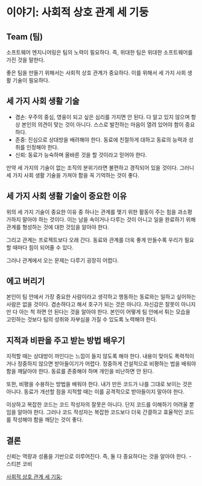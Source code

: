 # 이야기: 사회적 상호 관계 세 기둥

## Team (팀)
소프트웨어 엔지니어링은 팀의 노력이 필요하다. 즉, 위대한 팀은 위대한 소프트웨어를 가진 것을 말한다.   

좋은 팀을 만들기 위해서는 사회적 상호 관계가 중요하다. 이를 위해서 세 가지 사회 생활 기술이 필요하다.   

## 세 가지 사회 생활 기술
* 겸손: 우주의 중심, 영웅이 되고 싶은 심리를 가지면 안 된다. 다 알고 있지 않으며 항상 본인의 의견이 맞는 것이 아니다. 스스로 발전하는 마음이 열려 있어야 함이 중요하다.
* 존중: 진심으로 상대방을 배려해야 한다. 동료에 친절하게 대하고 동료의 능력과 성취를 인정해야 한다.
* 신뢰: 동료가 능숙하며 올바른 것을 할 것이라고 믿어야 한다.   

만약 세 가지의 기술이 없는 조직의 분위기라면 불편하고 경직되어 있을 것이다. 그러니 세 가지 사회 생활 기술을 가져야 함을 꼭 기억하는 것이 좋다.   

## 세 가지 사회 생활 기술이 중요한 이유
위의 세 가지 기술이 중요한 이유 중 하나는 관계를 맺기 위한 활동이 주는 힘을 과소평가하지 말아야 하는 것이다. 이는 남을 속이거나 다루는 것이 아니고 일을 완료하기 위해 관계를 형성하는 것에 대한 것임을 알아야 한다.   

그리고 관계는 프로젝트보다 오래 간다. 동료와 관계를 더욱 좋게 만들수록 우리가 필요할 때마다 힘이 되어줄 수 있다.   

그러나 관계에서 오는 문제는 다루기 굉장히 어렵다.   

## 에고 버리기
본인이 팀 안에서 가장 중요한 사람이라고 생각하고 행동하는 동료와는 일하고 싶어하는 사람은 없을 것이다. 겸손하다고 해서 호구가 되는 것은 아니다. 자신감은 잘못이 아니지만 다 아는 척 하면 안 된다는 것을 알아야 한다. 본인이 어떻게 팀 안에서 튀는 모습을 고민하는 것보다 팀의 성취와 자부심을 가질 수 있도록 노력해야 한다.   

## 지적과 비판을 주고 받는 방법 배우기
지적할 때는 상대방이 까인다는 느낌이 들지 않도록 해야 한다. 내용이 맞아도 폭력적이거나 정중하지 않으면 받아들이기가 어렵다. 정중하게 건설적으로 비평하는 법을 배워야 함을 깨달아야 한다. 동료를 존중해야 하며 개인을 비난하면 안 된다.   

또한, 비평을 수용하는 방법을 배워야 한다. 내가 만든 코드가 나를 그대로 보이는 것은 아니다. 동료가 개선할 점을 지적할 때는 이를 공격적으로 받아들이지 말아야 한다.   

이상하고 복잡한 코드는 코드 작성자의 잘못은 아니다. 단지 코드를 이해하기 어려울 뿐임을 알아야 한다. 그러나 코드 작성자는 복잡한 코드보다 더욱 간결하고 효율적인 코드를 작성해야 함을 깨닫는 것이 좋다.   

## 결론
신뢰는 역량과 성품을 기반으로 이루어진다. 즉, 둘 다 중요하다는 것을 알아야 한다. - 스티븐 코비   

[사회적 상호 관계 세 기둥](https://www.youtube.com/watch?v=I2zs25qNURw);